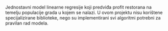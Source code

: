 Jednostavni model linearne regresije koji predviđa profit restorana na temelju populacije grada u kojem se nalazi.
U ovom projektu nisu korištene specijalizirane biblioteke, nego su implementirani svi algoritmi potrebni za pravilan rad modela.
